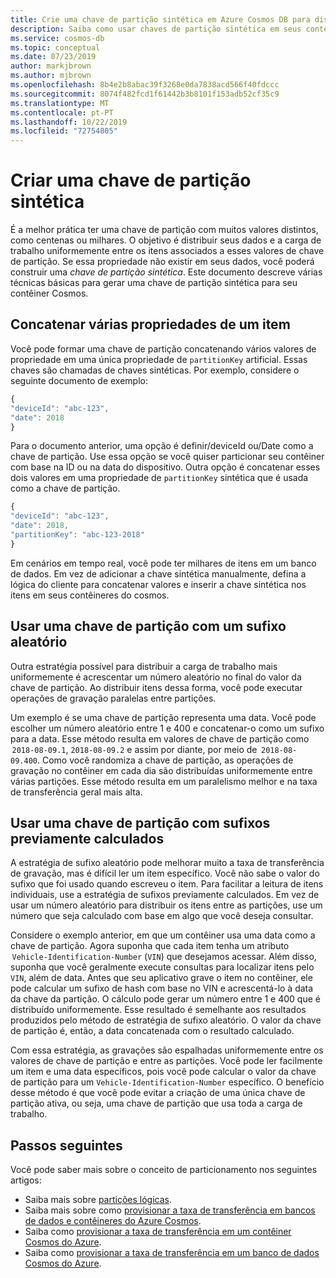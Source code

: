 ```yaml
---
title: Crie uma chave de partição sintética em Azure Cosmos DB para distribuir os dados e a carga de trabalho uniformemente.
description: Saiba como usar chaves de partição sintética em seus contêineres de Cosmos do Azure
ms.service: cosmos-db
ms.topic: conceptual
ms.date: 07/23/2019
author: markjbrown
ms.author: mjbrown
ms.openlocfilehash: 8b4e2b8abac39f3268e0da7838acd566f40fdccc
ms.sourcegitcommit: 8074f482fcd1f61442b3b8101f153adb52cf35c9
ms.translationtype: MT
ms.contentlocale: pt-PT
ms.lasthandoff: 10/22/2019
ms.locfileid: "72754805"
---
```

# <a name="create-a-synthetic-partition-key"></a>Criar uma chave de partição sintética

É a melhor prática ter uma chave de partição com muitos valores distintos, como centenas ou milhares. O objetivo é distribuir seus dados e a carga de trabalho uniformemente entre os itens associados a esses valores de chave de partição. Se essa propriedade não existir em seus dados, você poderá construir uma *chave de partição sintética*. Este documento descreve várias técnicas básicas para gerar uma chave de partição sintética para seu contêiner Cosmos.

## <a name="concatenate-multiple-properties-of-an-item"></a>Concatenar várias propriedades de um item

Você pode formar uma chave de partição concatenando vários valores de propriedade em uma única propriedade de `partitionKey` artificial. Essas chaves são chamadas de chaves sintéticas. Por exemplo, considere o seguinte documento de exemplo:

```JavaScript
{
"deviceId": "abc-123",
"date": 2018
}
```

Para o documento anterior, uma opção é definir/deviceId ou/Date como a chave de partição. Use essa opção se você quiser particionar seu contêiner com base na ID ou na data do dispositivo. Outra opção é concatenar esses dois valores em uma propriedade de `partitionKey` sintética que é usada como a chave de partição.

```JavaScript
{
"deviceId": "abc-123",
"date": 2018,
"partitionKey": "abc-123-2018"
}
```

Em cenários em tempo real, você pode ter milhares de itens em um banco de dados. Em vez de adicionar a chave sintética manualmente, defina a lógica do cliente para concatenar valores e inserir a chave sintética nos itens em seus contêineres do cosmos.

## <a name="use-a-partition-key-with-a-random-suffix"></a>Usar uma chave de partição com um sufixo aleatório

Outra estratégia possível para distribuir a carga de trabalho mais uniformemente é acrescentar um número aleatório no final do valor da chave de partição. Ao distribuir itens dessa forma, você pode executar operações de gravação paralelas entre partições.

Um exemplo é se uma chave de partição representa uma data. Você pode escolher um número aleatório entre 1 e 400 e concatenar-o como um sufixo para a data. Esse método resulta em valores de chave de partição como  `2018-08-09.1`, `2018-08-09.2` e assim por diante, por meio de  `2018-08-09.400`. Como você randomiza a chave de partição, as operações de gravação no contêiner em cada dia são distribuídas uniformemente entre várias partições. Esse método resulta em um paralelismo melhor e na taxa de transferência geral mais alta.

## <a name="use-a-partition-key-with-pre-calculated-suffixes"></a>Usar uma chave de partição com sufixos previamente calculados 

A estratégia de sufixo aleatório pode melhorar muito a taxa de transferência de gravação, mas é difícil ler um item específico. Você não sabe o valor do sufixo que foi usado quando escreveu o item. Para facilitar a leitura de itens individuais, use a estratégia de sufixos previamente calculados. Em vez de usar um número aleatório para distribuir os itens entre as partições, use um número que seja calculado com base em algo que você deseja consultar.

Considere o exemplo anterior, em que um contêiner usa uma data como a chave de partição. Agora suponha que cada item tenha um atributo  `Vehicle-Identification-Number` (`VIN`) que desejamos acessar. Além disso, suponha que você geralmente execute consultas para localizar itens pelo `VIN`, além de data. Antes que seu aplicativo grave o item no contêiner, ele pode calcular um sufixo de hash com base no VIN e acrescentá-lo à data da chave da partição. O cálculo pode gerar um número entre 1 e 400 que é distribuído uniformemente. Esse resultado é semelhante aos resultados produzidos pelo método de estratégia de sufixo aleatório. O valor da chave de partição é, então, a data concatenada com o resultado calculado.

Com essa estratégia, as gravações são espalhadas uniformemente entre os valores de chave de partição e entre as partições. Você pode ler facilmente um item e uma data específicos, pois você pode calcular o valor da chave de partição para um `Vehicle-Identification-Number` específico. O benefício desse método é que você pode evitar a criação de uma única chave de partição ativa, ou seja, uma chave de partição que usa toda a carga de trabalho. 

## <a name="next-steps"></a>Passos seguintes

Você pode saber mais sobre o conceito de particionamento nos seguintes artigos:

* Saiba mais sobre [partições lógicas](partition-data.md).
* Saiba mais sobre como [provisionar a taxa de transferência em bancos de dados e contêineres do Azure Cosmos](set-throughput.md).
* Saiba como [provisionar a taxa de transferência em um contêiner Cosmos do Azure](how-to-provision-container-throughput.md).
* Saiba como [provisionar a taxa de transferência em um banco de dados Cosmos do Azure](how-to-provision-database-throughput.md).
